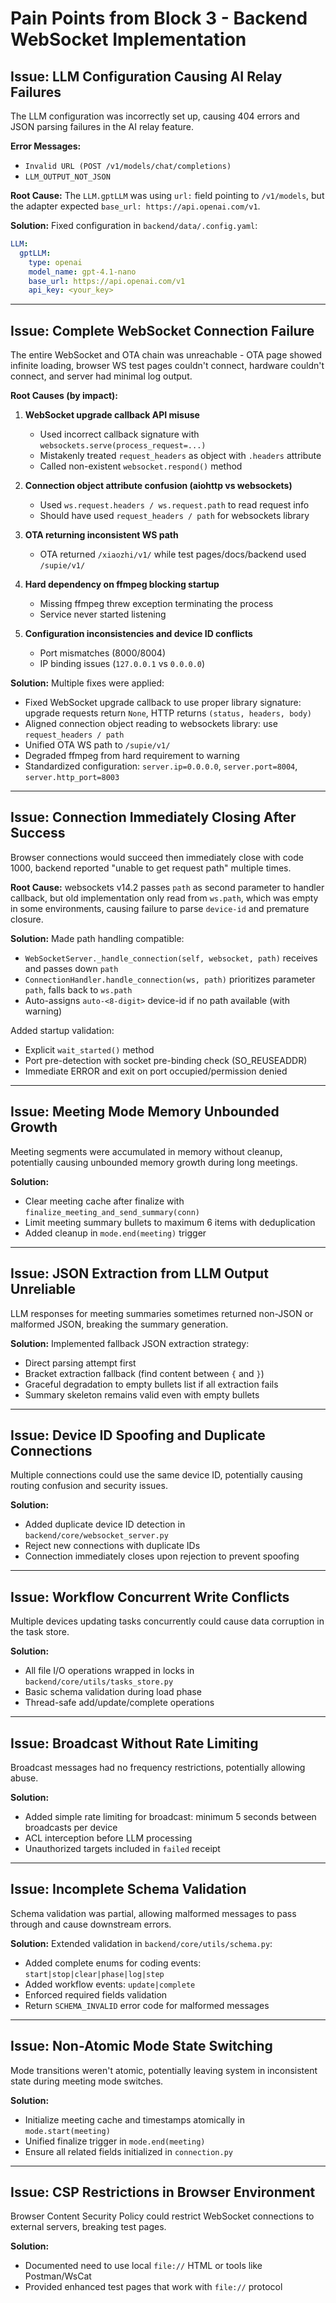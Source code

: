 # Pain Points from Block 3 - Backend WebSocket Implementation

## Issue: LLM Configuration Causing AI Relay Failures
The LLM configuration was incorrectly set up, causing 404 errors and JSON parsing failures in the AI relay feature.

**Error Messages:**
- `Invalid URL (POST /v1/models/chat/completions)` 
- `LLM_OUTPUT_NOT_JSON`

**Root Cause:**
The `LLM.gptLLM` was using `url:` field pointing to `/v1/models`, but the adapter expected `base_url: https://api.openai.com/v1`.

**Solution:**
Fixed configuration in `backend/data/.config.yaml`:
```yaml
LLM:
  gptLLM:
    type: openai
    model_name: gpt-4.1-nano
    base_url: https://api.openai.com/v1
    api_key: <your_key>
```

---

## Issue: Complete WebSocket Connection Failure
The entire WebSocket and OTA chain was unreachable - OTA page showed infinite loading, browser WS test pages couldn't connect, hardware couldn't connect, and server had minimal log output.

**Root Causes (by impact):**

1. **WebSocket upgrade callback API misuse**
   - Used incorrect callback signature with `websockets.serve(process_request=...)`
   - Mistakenly treated `request_headers` as object with `.headers` attribute
   - Called non-existent `websocket.respond()` method

2. **Connection object attribute confusion (aiohttp vs websockets)**
   - Used `ws.request.headers / ws.request.path` to read request info
   - Should have used `request_headers / path` for websockets library

3. **OTA returning inconsistent WS path**
   - OTA returned `/xiaozhi/v1/` while test pages/docs/backend used `/supie/v1/`

4. **Hard dependency on ffmpeg blocking startup**
   - Missing ffmpeg threw exception terminating the process
   - Service never started listening

5. **Configuration inconsistencies and device ID conflicts**
   - Port mismatches (8000/8004)
   - IP binding issues (`127.0.0.1` vs `0.0.0.0`)

**Solution:**
Multiple fixes were applied:
- Fixed WebSocket upgrade callback to use proper library signature: upgrade requests return `None`, HTTP returns `(status, headers, body)`
- Aligned connection object reading to websockets library: use `request_headers / path`
- Unified OTA WS path to `/supie/v1/`
- Degraded ffmpeg from hard requirement to warning
- Standardized configuration: `server.ip=0.0.0.0`, `server.port=8004`, `server.http_port=8003`

---

## Issue: Connection Immediately Closing After Success
Browser connections would succeed then immediately close with code 1000, backend reported "unable to get request path" multiple times.

**Root Cause:**
websockets v14.2 passes `path` as second parameter to handler callback, but old implementation only read from `ws.path`, which was empty in some environments, causing failure to parse `device-id` and premature closure.

**Solution:**
Made path handling compatible:
- `WebSocketServer._handle_connection(self, websocket, path)` receives and passes down `path`
- `ConnectionHandler.handle_connection(ws, path)` prioritizes parameter `path`, falls back to `ws.path`
- Auto-assigns `auto-<8-digit>` device-id if no path available (with warning)

Added startup validation:
- Explicit `wait_started()` method
- Port pre-detection with socket pre-binding check (SO_REUSEADDR)
- Immediate ERROR and exit on port occupied/permission denied

---

## Issue: Meeting Mode Memory Unbounded Growth
Meeting segments were accumulated in memory without cleanup, potentially causing unbounded memory growth during long meetings.

**Solution:**
- Clear meeting cache after finalize with `finalize_meeting_and_send_summary(conn)`
- Limit meeting summary bullets to maximum 6 items with deduplication
- Added cleanup in `mode.end(meeting)` trigger

---

## Issue: JSON Extraction from LLM Output Unreliable
LLM responses for meeting summaries sometimes returned non-JSON or malformed JSON, breaking the summary generation.

**Solution:**
Implemented fallback JSON extraction strategy:
- Direct parsing attempt first
- Bracket extraction fallback (find content between `{` and `}`)
- Graceful degradation to empty bullets list if all extraction fails
- Summary skeleton remains valid even with empty bullets

---

## Issue: Device ID Spoofing and Duplicate Connections
Multiple connections could use the same device ID, potentially causing routing confusion and security issues.

**Solution:**
- Added duplicate device ID detection in `backend/core/websocket_server.py`
- Reject new connections with duplicate IDs
- Connection immediately closes upon rejection to prevent spoofing

---

## Issue: Workflow Concurrent Write Conflicts
Multiple devices updating tasks concurrently could cause data corruption in the task store.

**Solution:**
- All file I/O operations wrapped in locks in `backend/core/utils/tasks_store.py`
- Basic schema validation during load phase
- Thread-safe add/update/complete operations

---

## Issue: Broadcast Without Rate Limiting
Broadcast messages had no frequency restrictions, potentially allowing abuse.

**Solution:**
- Added simple rate limiting for broadcast: minimum 5 seconds between broadcasts per device
- ACL interception before LLM processing
- Unauthorized targets included in `failed` receipt

---

## Issue: Incomplete Schema Validation
Schema validation was partial, allowing malformed messages to pass through and cause downstream errors.

**Solution:**
Extended validation in `backend/core/utils/schema.py`:
- Added complete enums for coding events: `start|stop|clear|phase|log|step`
- Added workflow events: `update|complete`
- Enforced required fields validation
- Return `SCHEMA_INVALID` error code for malformed messages

---

## Issue: Non-Atomic Mode State Switching
Mode transitions weren't atomic, potentially leaving system in inconsistent state during meeting mode switches.

**Solution:**
- Initialize meeting cache and timestamps atomically in `mode.start(meeting)`
- Unified finalize trigger in `mode.end(meeting)`
- Ensure all related fields initialized in `connection.py`

---

## Issue: CSP Restrictions in Browser Environment
Browser Content Security Policy could restrict WebSocket connections to external servers, breaking test pages.

**Solution:**
- Documented need to use local `file://` HTML or tools like Postman/WsCat
- Provided enhanced test pages that work with `file://` protocol